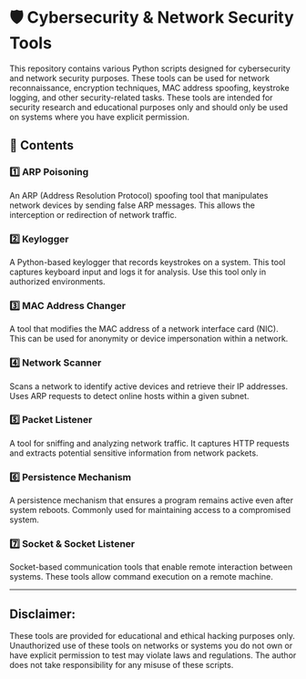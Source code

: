 # 🛡️ Cybersecurity & Network Security Tools

This repository contains various Python scripts designed for cybersecurity and network security purposes. These tools can be used for network reconnaissance, encryption techniques, MAC address spoofing, keystroke logging, and other security-related tasks. These tools are intended for security research and educational purposes only and should only be used on systems where you have explicit permission.

## 📂 Contents

### 1️⃣ **ARP Poisoning**  
An ARP (Address Resolution Protocol) spoofing tool that manipulates network devices by sending false ARP messages. This allows the interception or redirection of network traffic.

### 2️⃣ **Keylogger**  
A Python-based keylogger that records keystrokes on a system. This tool captures keyboard input and logs it for analysis. Use this tool only in authorized environments.

### 3️⃣ **MAC Address Changer**  
A tool that modifies the MAC address of a network interface card (NIC). This can be used for anonymity or device impersonation within a network.

### 4️⃣ **Network Scanner**  
Scans a network to identify active devices and retrieve their IP addresses. Uses ARP requests to detect online hosts within a given subnet.

### 5️⃣ **Packet Listener**  
A tool for sniffing and analyzing network traffic. It captures HTTP requests and extracts potential sensitive information from network packets.

### 6️⃣ **Persistence Mechanism**  
A persistence mechanism that ensures a program remains active even after system reboots. Commonly used for maintaining access to a compromised system.

### 7️⃣ **Socket & Socket Listener**  
Socket-based communication tools that enable remote interaction between systems. These tools allow command execution on a remote machine.

---

## Disclaimer:
These tools are provided for educational and ethical hacking purposes only. Unauthorized use of these tools on networks or systems you do not own or have explicit permission to test may violate laws and regulations. The author does not take responsibility for any misuse of these scripts.

